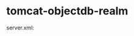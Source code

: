 # tomcat-objectdb-realm

server.xml:
    <Realm className="com.nexten.realm.ObjectDBRealm" resourceName="my-realm" />